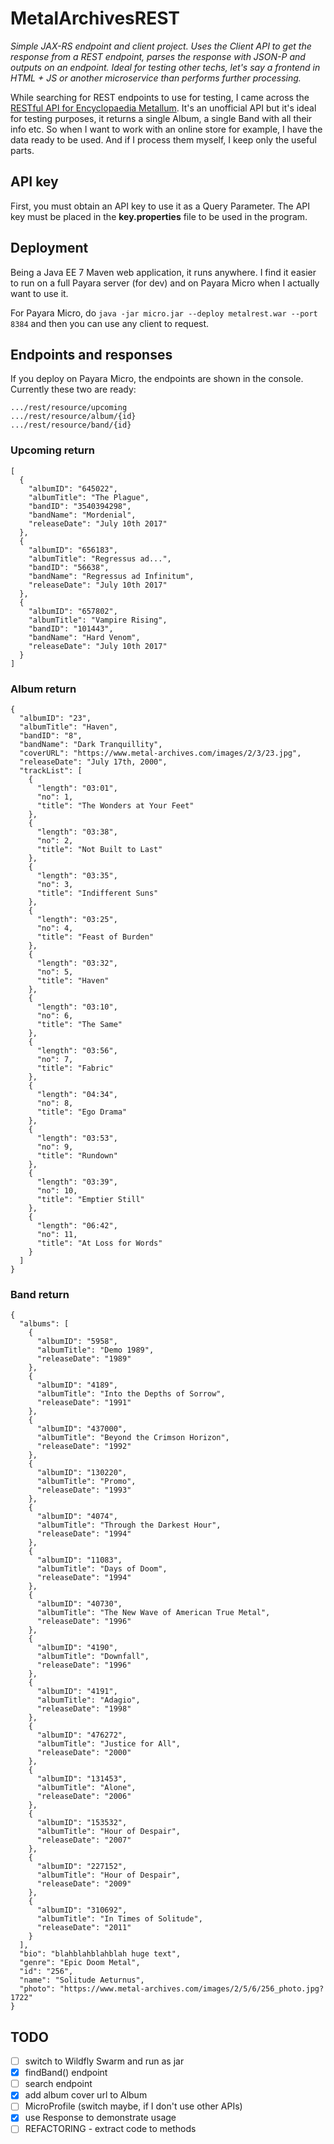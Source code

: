 # MetalArchivesREST

_Simple JAX-RS endpoint and client project. Uses the Client API to get the response from a REST endpoint, parses the response with JSON-P and outputs on an endpoint. Ideal for testing other techs, let's say a frontend in HTML + JS or another microservice than performs further processing._

While searching for REST endpoints to use for testing, I came across the [RESTful API for Encyclopaedia Metallum](http://em.wemakesites.net/#/overview). It's an unofficial API but it's ideal for testing purposes, it returns a single Album, a single Band with all their info etc. So when I want to work with an online store for example, I have the data ready to be used. And if I process them myself, I keep only the useful parts.

## API key
First, you must obtain an API key to use it as a Query Parameter. The API key must be placed in the **key.properties** file to be used in the program.

## Deployment
Being a Java EE 7 Maven web application, it runs anywhere. I find it easier to run on a full Payara server (for dev) and on Payara Micro when I actually want to use it.

For Payara Micro, do `java -jar micro.jar --deploy metalrest.war --port 8384` and then you can use any client to request.

## Endpoints and responses
If you deploy on Payara Micro, the endpoints are shown in the console. Currently these two are ready:
```
.../rest/resource/upcoming
.../rest/resource/album/{id}
.../rest/resource/band/{id}
```
### Upcoming return
```
[
  {
    "albumID": "645022",
    "albumTitle": "The Plague",
    "bandID": "3540394298",
    "bandName": "Mordenial",
    "releaseDate": "July 10th 2017"
  },
  {
    "albumID": "656183",
    "albumTitle": "Regressus ad...",
    "bandID": "56638",
    "bandName": "Regressus ad Infinitum",
    "releaseDate": "July 10th 2017"
  },
  {
    "albumID": "657802",
    "albumTitle": "Vampire Rising",
    "bandID": "101443",
    "bandName": "Hard Venom",
    "releaseDate": "July 10th 2017"
  }
]
```
### Album return
```
{
  "albumID": "23",
  "albumTitle": "Haven",
  "bandID": "8",
  "bandName": "Dark Tranquillity",
  "coverURL": "https://www.metal-archives.com/images/2/3/23.jpg",
  "releaseDate": "July 17th, 2000",
  "trackList": [
    {
      "length": "03:01",
      "no": 1,
      "title": "The Wonders at Your Feet"
    },
    {
      "length": "03:38",
      "no": 2,
      "title": "Not Built to Last"
    },
    {
      "length": "03:35",
      "no": 3,
      "title": "Indifferent Suns"
    },
    {
      "length": "03:25",
      "no": 4,
      "title": "Feast of Burden"
    },
    {
      "length": "03:32",
      "no": 5,
      "title": "Haven"
    },
    {
      "length": "03:10",
      "no": 6,
      "title": "The Same"
    },
    {
      "length": "03:56",
      "no": 7,
      "title": "Fabric"
    },
    {
      "length": "04:34",
      "no": 8,
      "title": "Ego Drama"
    },
    {
      "length": "03:53",
      "no": 9,
      "title": "Rundown"
    },
    {
      "length": "03:39",
      "no": 10,
      "title": "Emptier Still"
    },
    {
      "length": "06:42",
      "no": 11,
      "title": "At Loss for Words"
    }
  ]
}
```
### Band return
```
{
  "albums": [
    {
      "albumID": "5958",
      "albumTitle": "Demo 1989",
      "releaseDate": "1989"
    },
    {
      "albumID": "4189",
      "albumTitle": "Into the Depths of Sorrow",
      "releaseDate": "1991"
    },
    {
      "albumID": "437000",
      "albumTitle": "Beyond the Crimson Horizon",
      "releaseDate": "1992"
    },
    {
      "albumID": "130220",
      "albumTitle": "Promo",
      "releaseDate": "1993"
    },
    {
      "albumID": "4074",
      "albumTitle": "Through the Darkest Hour",
      "releaseDate": "1994"
    },
    {
      "albumID": "11083",
      "albumTitle": "Days of Doom",
      "releaseDate": "1994"
    },
    {
      "albumID": "40730",
      "albumTitle": "The New Wave of American True Metal",
      "releaseDate": "1996"
    },
    {
      "albumID": "4190",
      "albumTitle": "Downfall",
      "releaseDate": "1996"
    },
    {
      "albumID": "4191",
      "albumTitle": "Adagio",
      "releaseDate": "1998"
    },
    {
      "albumID": "476272",
      "albumTitle": "Justice for All",
      "releaseDate": "2000"
    },
    {
      "albumID": "131453",
      "albumTitle": "Alone",
      "releaseDate": "2006"
    },
    {
      "albumID": "153532",
      "albumTitle": "Hour of Despair",
      "releaseDate": "2007"
    },
    {
      "albumID": "227152",
      "albumTitle": "Hour of Despair",
      "releaseDate": "2009"
    },
    {
      "albumID": "310692",
      "albumTitle": "In Times of Solitude",
      "releaseDate": "2011"
    }
  ],
  "bio": "blahblahblahblah huge text",
  "genre": "Epic Doom Metal",
  "id": "256",
  "name": "Solitude Aeturnus",
  "photo": "https://www.metal-archives.com/images/2/5/6/256_photo.jpg?1722"
}
```
## TODO
- [ ] switch to Wildfly Swarm and run as jar
- [X] findBand() endpoint
- [ ] search endpoint
- [X] add album cover url to Album
- [ ] MicroProfile (switch maybe, if I don't use other APIs)
- [X] use Response to demonstrate usage
- [ ] REFACTORING - extract code to methods
